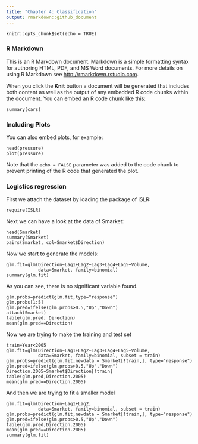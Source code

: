 ```yaml
---
title: "Chapter 4: Classification"
output: rmarkdown::github_document
---
```


```{r setup, include=FALSE }
knitr::opts_chunk$set(echo = TRUE)
```

### R Markdown

This is an R Markdown document. Markdown is a simple formatting syntax for authoring HTML, PDF, and MS Word documents. For more details on using R Markdown see <http://rmarkdown.rstudio.com>.

When you click the **Knit** button a document will be generated that includes both content as well as the output of any embedded R code chunks within the document. You can embed an R code chunk like this:

```{r cars}
summary(cars)
```

### Including Plots

You can also embed plots, for example:

```{r pressure, echo=FALSE }
head(pressure)
plot(pressure)
```

Note that the `echo = FALSE` parameter was added to the code chunk to prevent printing of the R code that generated the plot.

### Logistics regression

First we attach the dataset by loading the package of ISLR:

```{r echo=T, results='hide', message=FALSE}
require(ISLR)
```

Next we can have a look at the data of Smarket:
```{r Smarket}
head(Smarket)
summary(Smarket)
pairs(Smarket, col=Smarket$Direction)
```

Now we start to generate the models:
```{r}
glm.fit=glm(Direction~Lag1+Lag2+Lag3+Lag4+Lag5+Volume,
            data=Smarket, family=binomial)
summary(glm.fit)
```
As you can see, there is no significant variable found.
```{r}
glm.probs=predict(glm.fit,type="response")
glm.probs[1:5]
glm.pred=ifelse(glm.probs>0.5,"Up","Down")
attach(Smarket)
table(glm.pred, Direction)
mean(glm.pred==Direction)
```
Now we are trying to make the training and test set
```{r}
train=Year<2005
glm.fit=glm(Direction~Lag1+Lag2+Lag3+Lag4+Lag5+Volume,
            data=Smarket, family=binomial, subset = train)
glm.probs=predict(glm.fit,newdata = Smarket[!train,], type="response")
glm.pred=ifelse(glm.probs>0.5,"Up","Down")
Direction.2005=Smarket$Direction[!train]
table(glm.pred,Direction.2005)
mean(glm.pred==Direction.2005)
```
And then we are trying to fit a smaller model
```{r}
glm.fit=glm(Direction~Lag1+Lag2,
            data=Smarket, family=binomial, subset = train)
glm.probs=predict(glm.fit,newdata = Smarket[!train,], type="response")
glm.pred=ifelse(glm.probs>0.5,"Up","Down")
table(glm.pred,Direction.2005)
mean(glm.pred==Direction.2005)
summary(glm.fit)
```
